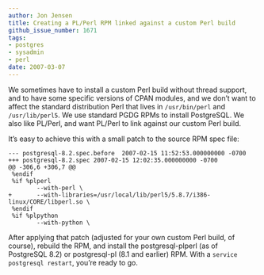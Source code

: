```yaml
---
author: Jon Jensen
title: Creating a PL/Perl RPM linked against a custom Perl build
github_issue_number: 1671
tags:
- postgres
- sysadmin
- perl
date: 2007-03-07
---
```


We sometimes have to install a custom Perl build without thread support, and to have some specific versions of CPAN modules, and we don’t want to affect the standard distribution Perl that lives in `/usr/bin/perl` and `/usr/lib/perl5`. We use standard PGDG RPMs to install PostgreSQL. We also like PL/Perl, and want PL/Perl to link against our custom Perl build.

It’s easy to achieve this with a small patch to the source RPM spec file:

```
--- postgresql-8.2.spec.before  2007-02-15 11:52:53.000000000 -0700
+++ postgresql-8.2.spec 2007-02-15 12:02:35.000000000 -0700
@@ -306,6 +306,7 @@
 %endif
 %if %plperl
        --with-perl \
+       --with-libraries=/usr/local/lib/perl5/5.8.7/i386-linux/CORE/libperl.so \
 %endif
 %if %plpython
        --with-python \
```

After applying that patch (adjusted for your own custom Perl build, of course), rebuild the RPM, and install the postgresql-plperl (as of PostgreSQL 8.2) or postgresql-pl (8.1 and earlier) RPM. With a `service postgresql restart`, you’re ready to go.

<!-- original version is at https://web.archive.org/web/20071108213916/http://people.planetpostgresql.org/jjensen/index.php?/archives/1-Creating-a-PLPerl-RPM-linked-against-a-custom-Perl-build.html -->
